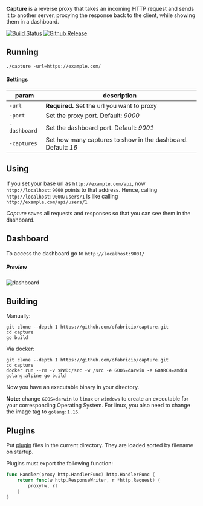 
**Capture** is a reverse proxy that takes an incoming HTTP request and sends it to another server,
proxying the response back to the client, while showing them in a dashboard.

[![Build Status](https://github.com/ofabricio/capture/workflows/build/badge.svg)](https://github.com/ofabricio/capture/actions?query=workflow%3Abuild)
[![Github Release](https://img.shields.io/github/release/ofabricio/capture.svg)](https://github.com/ofabricio/capture/releases)


## Running

    ./capture -url=https://example.com/


#### Settings

| param        | description |
|--------------|-------------|
| `-url`       | **Required.** Set the url you want to proxy |
| `-port`      | Set the proxy port. Default: *9000* |
| `-dashboard` | Set the dashboard port. Default: *9001* |
| `-captures`  | Set how many captures to show in the dashboard. Default: *16* |


## Using

If you set your base url as `http://example.com/api`, now `http://localhost:9000` points to that
address. Hence, calling `http://localhost:9000/users/1` is like calling `http://example.com/api/users/1`

*Capture* saves all requests and responses so that you can see them in the dashboard.


## Dashboard

To access the dashboard go to `http://localhost:9001/`

##### Preview

![dashboard](https://i.imgur.com/4yOSWFn.png)


## Building

Manually:

    git clone --depth 1 https://github.com/ofabricio/capture.git
    cd capture
    go build

Via docker:

    git clone --depth 1 https://github.com/ofabricio/capture.git
    cd capture
    docker run --rm -v $PWD:/src -w /src -e GOOS=darwin -e GOARCH=amd64 golang:alpine go build

Now you have an executable binary in your directory.

**Note:** change `GOOS=darwin` to `linux` or `windows` to create an executable for your corresponding Operating System. For linux, you also need to change the image tag to `golang:1.16`.

## Plugins

Put [plugin](https://golang.org/pkg/plugin/) files in the current directory.
They are loaded sorted by filename on startup.

Plugins must export the following function:

```go
func Handler(proxy http.HandlerFunc) http.HandlerFunc {
    return func(w http.ResponseWriter, r *http.Request) {
        proxy(w, r)
    }
}
```
